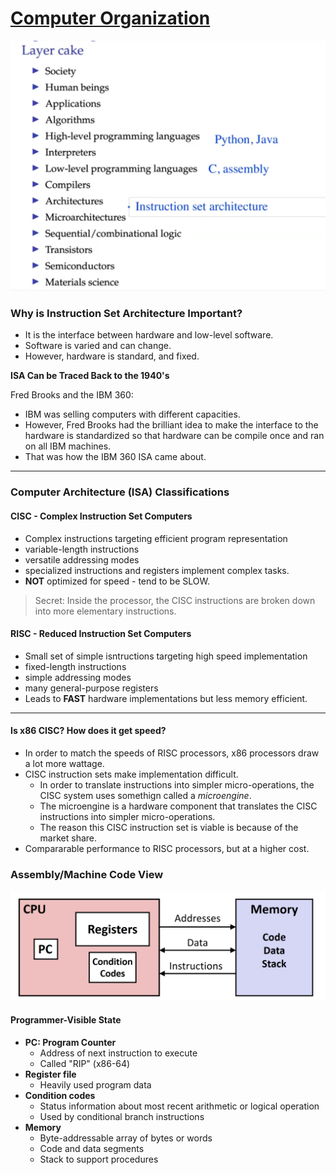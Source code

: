 # [Computer Organization](../comp-arch/comp-arch)

![Layer Cake](imgs/layer-cake.png)

### Why is Instruction Set Architecture Important?
- It is the interface between hardware and low-level software.
- Software is varied and can change.
- However, hardware is standard, and fixed.
  
**ISA Can be Traced Back to the 1940's**

Fred Brooks and the IBM 360:
- IBM was selling computers with different capacities.
- However, Fred Brooks had the brilliant idea to make the interface to the hardware is standardized so that hardware can be compile once and ran on all IBM machines.
- That was how the IBM 360 ISA came about.

---

### Computer Architecture (ISA) Classifications

#### CISC - Complex Instruction Set Computers
- Complex instructions targeting efficient program representation
- variable-length instructions
- versatile addressing modes
- specialized instructions and registers implement complex tasks.
- **NOT** optimized for speed - tend to be SLOW.

> Secret: Inside the processor, the CISC instructions are broken down into more elementary instructions.

#### RISC - Reduced Instruction Set Computers
- Small set of simple isntructions targeting high speed implementation
- fixed-length instructions
- simple addressing modes
- many general-purpose registers
- Leads to **FAST** hardware implementations but less memory efficient.

---

#### Is x86 CISC? How does it get speed?
- In order to match the speeds of RISC processors, x86 processors draw a lot more wattage.
- CISC instruction sets make implementation difficult.
  - In order to translate instructions into simpler micro-operations, the CISC system uses somethign called a *microengine*.
  - The microengine is a hardware component that translates the CISC instructions into simpler micro-operations.
  - The reason this CISC instruction set is viable is because of the market share.
- Compararable performance to RISC processors, but at a higher cost.

### Assembly/Machine Code View

![Assembly overview](imgs/assembly-overview.png)

#### Programmer-Visible State
- **PC: Program Counter**
  - Address of next instruction to execute
  - Called "RIP" (x86-64)
- **Register file**
  - Heavily used program data
- **Condition codes**
  - Status information about most recent arithmetic or logical operation
  - Used by conditional branch instructions
- **Memory**
  - Byte-addressable array of bytes or words
  - Code and data segments
  - Stack to support procedures
